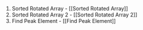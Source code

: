 1. Sorted Rotated Array  - [[Sorted Rotated Array]] 
2. Sorted Rotated Array 2 - [[Sorted Rotated Array 2]] 
3. Find Peak Element - [[Find Peak Element]] 